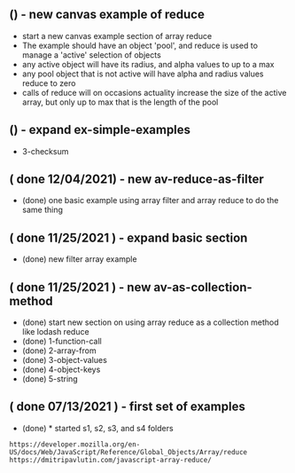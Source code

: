 
## () - new canvas example of reduce
* start a new canvas example section of array reduce
* The example should have an object 'pool', and reduce is used to manage a 'active' selection of objects
* any active object will have its radius, and alpha values to up to a max
* any pool object that is not active will have alpha and radius values reduce to zero
* calls of reduce will on occasions actuality increase the size of the active array, but only up to  max that is the length of the pool

## () - expand ex-simple-examples
* 3-checksum

## ( done 12/04/2021) - new av-reduce-as-filter
* (done) one basic example using array filter and array reduce to do the same thing

## ( done 11/25/2021 ) - expand basic section
* (done) new filter array example

## ( done 11/25/2021 ) - new av-as-collection-method
* (done) start new section on using array reduce as a collection method like lodash reduce
* (done) 1-function-call
* (done) 2-array-from
* (done) 3-object-values
* (done) 4-object-keys
* (done) 5-string

## ( done 07/13/2021 ) - first set of examples
* (done) * started s1, s2, s3, and s4 folders

```
https://developer.mozilla.org/en-US/docs/Web/JavaScript/Reference/Global_Objects/Array/reduce
https://dmitripavlutin.com/javascript-array-reduce/
```